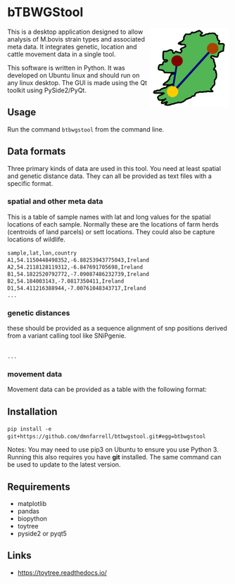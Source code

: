 # bTBWGStool

<img align="right" src=btbwgstool/logo.svg width=180px>

This is a desktop application designed to allow analysis of M.bovis strain types and associated meta data. It integrates genetic,  location and cattle movement data in a single tool.

This software is written in Python. It was developed on Ubuntu linux and should run on any linux desktop. The GUI is made using the Qt toolkit using PySide2/PyQt.

## Usage

Run the command `btbwgstool` from the command line.

## Data formats

Three primary kinds of data are used in this tool. You need at least spatial and genetic distance data. They can all be provided as text files with a specific format.

### spatial and other meta data

This is a table of sample names with lat and long values for the spatial locations of each sample. Normally these are the locations of farm herds (centroids of land parcels) or sett locations. They could also be capture locations of wildlife.

```
sample,lat,lon,country
A1,54.1150448498352,-6.88253943775043,Ireland
A2,54.2118128119312,-6.847691705698,Ireland
B1,54.1822520792772,-7.09087486232739,Ireland
B2,54.184003143,-7.0817350411,Ireland
D1,54.411216388944,-7.00761048343717,Ireland
...
```

### genetic distances

these should be provided as a sequence alignment of snp positions derived from a variant calling tool like SNiPgenie.

```

...
```

### movement data

Movement data can be provided as a table with the following format:


## Installation

`pip install -e git+https://github.com/dmnfarrell/btbwgstool.git#egg=btbwgstool`

Notes: You may need to use pip3 on Ubuntu to ensure you use Python 3. Running this also requires you have **git** installed. The same command can be used to update to the latest version.

## Requirements 

* matplotlib
* pandas
* biopython
* toytree
* pyside2 or pyqt5

## Links

* https://toytree.readthedocs.io/
